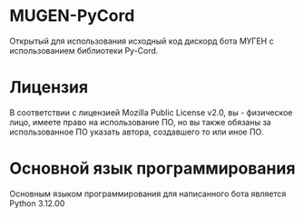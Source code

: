 # MUGEN-PyCord
Открытый для использования исходный код дискорд бота МУГЕН с использованием библиотеки Py-Cord.

# Лицензия
В соответствии с лицензией Mozilla Public License v2.0, вы - физическое лицо, имеете право на использование ПО, но вы также обязаны за использованное ПО указать автора, создавшего то или иное ПО.

# Основной язык программирования
Основным языком программирования для написанного бота является Python 3.12.00
